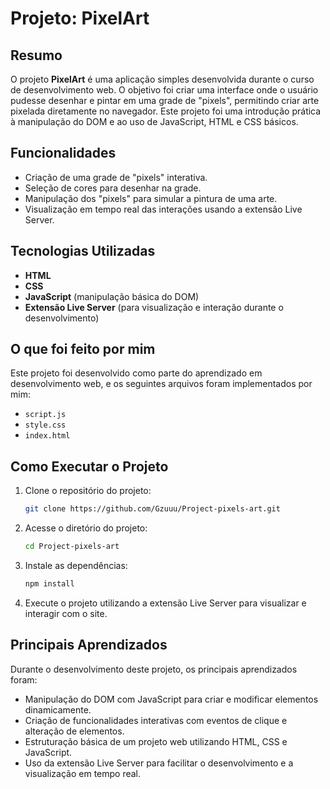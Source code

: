 # Projeto: PixelArt

## Resumo
O projeto **PixelArt** é uma aplicação simples desenvolvida durante o curso de desenvolvimento web. O objetivo foi criar uma interface onde o usuário pudesse desenhar e pintar em uma grade de "pixels", permitindo criar arte pixelada diretamente no navegador. Este projeto foi uma introdução prática à manipulação do DOM e ao uso de JavaScript, HTML e CSS básicos.

## Funcionalidades
- Criação de uma grade de "pixels" interativa.
- Seleção de cores para desenhar na grade.
- Manipulação dos "pixels" para simular a pintura de uma arte.
- Visualização em tempo real das interações usando a extensão Live Server.

## Tecnologias Utilizadas
- **HTML**
- **CSS**
- **JavaScript** (manipulação básica do DOM)
- **Extensão Live Server** (para visualização e interação durante o desenvolvimento)

## O que foi feito por mim
Este projeto foi desenvolvido como parte do aprendizado em desenvolvimento web, e os seguintes arquivos foram implementados por mim:
- `script.js`
- `style.css`
- `index.html`

## Como Executar o Projeto
1. Clone o repositório do projeto:
   ```bash
   git clone https://github.com/Gzuuu/Project-pixels-art.git
   ```
2. Acesse o diretório do projeto:
   ```bash
   cd Project-pixels-art
   ```
3. Instale as dependências:
   ```bash
   npm install
   ```
4. Execute o projeto utilizando a extensão Live Server para visualizar e interagir com o site.

## Principais Aprendizados
Durante o desenvolvimento deste projeto, os principais aprendizados foram:
- Manipulação do DOM com JavaScript para criar e modificar elementos dinamicamente.
- Criação de funcionalidades interativas com eventos de clique e alteração de elementos.
- Estruturação básica de um projeto web utilizando HTML, CSS e JavaScript.
- Uso da extensão Live Server para facilitar o desenvolvimento e a visualização em tempo real.
